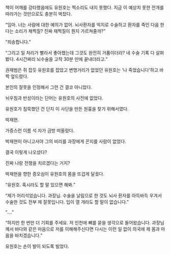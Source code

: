 책이 어깨를 강타했음에도 유원호는 찍소리도 내지 못했다. 지금 이 예상치 못한 전개를 따라가는 것만으로도 충분히 벅찼다.

“임마. 너는 사람에 대한 예의가 없어. 뇌사환자를 억지로 수술하고 환자를 죽인 다음 한다는 소리가 채찍질? 진짜 채찍질이 뭔지 가르쳐줄까?”

“죄송합니다.”

“그리고 일 처리가 빨라서 좋아했는데 그것도 완전히 거품이더라? 네 수술 기록 다 살펴봤다. 4시간짜리 뇌수술을 고작 30분 만에 끝내더라고.”

권재범은 쥐 잡듯 유원호를 잡았고 변명거리가 없었던 유원호는 ‘나 죽었습니다’하고 바짝 엎드렸다.

본인의 잘못을 인정해서 그런 건 결코 아니었다.

뉘우침과 반성이라는 단어는 유원호의 사전에 없었다.

유원호가 침묵했던 건 단지 이 사단을 만든 원흉을 찾기 위해서였다.

박재현.

가증스런 이름 석 자가 금방 떠올랐다.

박재현이 아니고서야 그의 비리를 과장에게 꼰지를 사람이 없었다.

결국 이렇게 나오셨다?

진짜 나랑 전쟁을 치르겠다는 거지?

박재현을 향한 증오심이 유원호의 몸을 뜨겁게 달궜다.

“유원호. 혹시라도 할 말 있으면 해봐.”

“제가 어리석었습니다. 과장님. 수술을 날림으로 한 것도 뇌사 환자를 아득바득 우겨서 수술한 것도 전부 제 잘못입니다. 입이 열 개라도 할 말이 없습니다.”

“....”

“하지만 한 번만 더 기회를 주세요. 저 인천에 뼈를 묻을 생각으로 들어왔습니다. 과장님께서 바다와 같은 마음으로 저를 이해해주신다면 다시는 이런 일 없이 의국에 제 몸과 마음을 바치겠습니다.”

유원호는 손이 발이 되도록 빌었다.